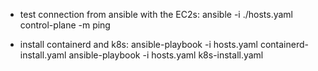 * test connection from ansible with the EC2s:
     ansible -i ./hosts.yaml control-plane -m ping

* install containerd and k8s:
     ansible-playbook -i hosts.yaml containerd-install.yaml
     ansible-playbook -i hosts.yaml k8s-install.yaml 
